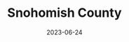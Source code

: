 ---
title: "Snohomish County"
cc-type: county
borders:
  - Chelan County
  - Island County
  - King County
  - Kitsap County
  - Skagit County
date: 2023-06-24
hashtag: snohomish-county
state:
  - Washington
tags:
  - county
  - Washington
---